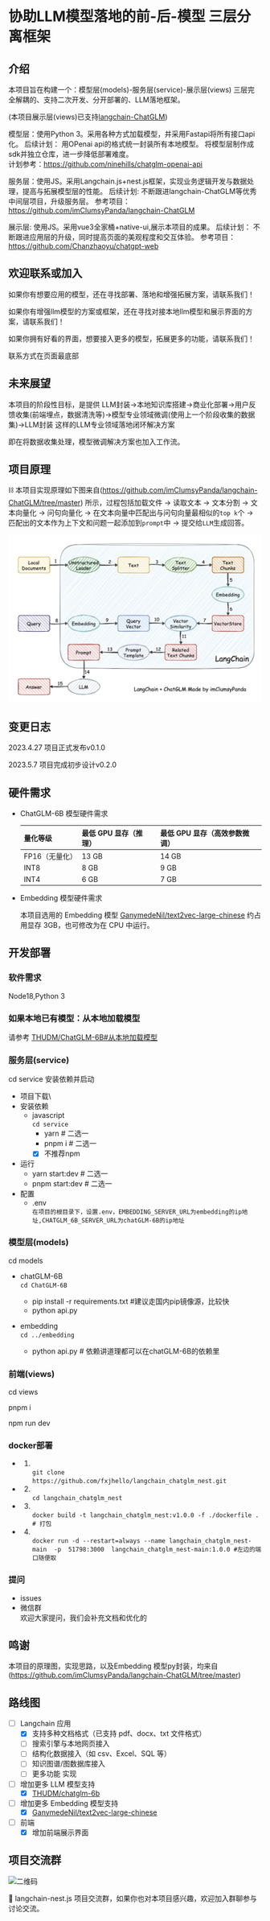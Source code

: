 # 协助LLM模型落地的前-后-模型 三层分离框架

## 介绍

本项目旨在构建一个：模型层(models)-服务层(service)-展示层(views) 三层完全解耦的、支持二次开发、分开部署的、LLM落地框架。

(本项目展示层(views)已支持[langchain-ChatGLM](https://github.com/imClumsyPanda/langchain-ChatGLM))

模型层：使用Python 3。采用各种方式加载模型，并采用Fastapi将所有接口api化。
后续计划：
用OPenai api的格式统一封装所有本地模型。
将模型层制作成sdk并独立仓库，进一步降低部署难度。       
计划参考：https://github.com/ninehills/chatglm-openai-api

服务层：使用JS。采用Langchain.js+nest.js框架，实现业务逻辑开发与数据处理，提高与拓展模型层的性能。
后续计划:
不断跟进langchain-ChatGLM等优秀中间层项目，升级服务层。
参考项目：https://github.com/imClumsyPanda/langchain-ChatGLM

展示层: 使用JS。采用vue3全家桶+native-ui,展示本项目的成果。
后续计划：
不断跟进应用层的升级，同时提高页面的美观程度和交互体验。
参考项目：https://github.com/Chanzhaoyu/chatgpt-web

## 欢迎联系或加入

如果你有想要应用的模型，还在寻找部署、落地和增强拓展方案，请联系我们！

如果你有增强llm模型的方案或框架，还在寻找对接本地llm模型和展示界面的方案，请联系我们！

如果你拥有好看的界面，想要接入更多的模型，拓展更多的功能，请联系我们！

联系方式在页面最底部

## 未来展望

本项目的阶段性目标，是提供 LLM封装->本地知识库搭建->商业化部署->用户反馈收集(前端埋点，数据清洗等)->模型专业领域微调(使用上一个阶段收集的数据集)->LLM封装
这样的LLM专业领域落地闭环解决方案

即在将数据收集处理，模型微调解决方案也加入工作流。




## 项目原理

⛓️ 本项目实现原理如下图来自(https://github.com/imClumsyPanda/langchain-ChatGLM/tree/master) 所示，过程包括加载文件 -> 读取文本 -> 文本分割 -> 文本向量化 -> 问句向量化 -> 在文本向量中匹配出与问句向量最相似的`top k`个 -> 匹配出的文本作为上下文和问题一起添加到`prompt`中 -> 提交给`LLM`生成回答。

![实现原理图](img/langchain+chatglm.png)

## 变更日志

2023.4.27 项目正式发布v0.1.0

2023.5.7 项目完成初步设计v0.2.0

## 硬件需求

- ChatGLM-6B 模型硬件需求
  
    | **量化等级**   | **最低 GPU 显存**（推理） | **最低 GPU 显存**（高效参数微调） |
    | -------------- | ------------------------- | --------------------------------- |
    | FP16（无量化） | 13 GB                     | 14 GB                             |
    | INT8           | 8 GB                     | 9 GB                             |
    | INT4           | 6 GB                      | 7 GB                              |

- Embedding 模型硬件需求

    本项目选用的 Embedding 模型 [GanymedeNil/text2vec-large-chinese](https://huggingface.co/GanymedeNil/text2vec-large-chinese/tree/main) 约占用显存 3GB，也可修改为在 CPU 中运行。


## 开发部署

### 软件需求

Node18,Python 3

### 如果本地已有模型：从本地加载模型

请参考 [THUDM/ChatGLM-6B#从本地加载模型](https://github.com/THUDM/ChatGLM-6B#从本地加载模型)

### 服务层(service)
cd service
安装依赖并启动
- 项目下载\
- 安装依赖
  - javascript\
    `cd service`
    - yarn # 二选一
    - pnpm i # 二选一
    - [x] 不推荐npm
- 运行
  - yarn start:dev # 二选一
  - pnpm start:dev # 二选一
- 配置
  - .env\
    `在项目的根目录下，设置.env，EMBEDDING_SERVER_URL为embedding的ip地址,CHATGLM_6B_SERVER_URL为chatGLM-6B的ip地址`
    
### 模型层(models)    
cd models

 - chatGLM-6B\
    `cd ChatGLM-6B`
    - pip install -r requirements.txt #建议走国内pip镜像源，比较快
    - python api.py
    
  - embedding\
    `cd ../embedding`
    - python api.py # 依赖讲道理都可以在chatGLM-6B的依赖里

### 前端(views)
cd views

pnpm i

npm run dev

### docker部署
- 1. \
  ```git clone https://github.com/fxjhello/langchain_chatglm_nest.git```
- 2. \
  ```cd langchain_chatglm_nest```
- 3. \
  ```docker build -t langchain_chatglm_nest:v1.0.0 -f ./dockerfile . # 打包```
- 4. \
  ```docker run -d --restart=always --name langchain_chatglm_nest-main  -p  51798:3000  langchain_chatglm_nest-main:1.0.0 #左边的端口随便取```
### 提问
- issues
- 微信群\
  欢迎大家提问，我们会补充文档和优化的
## 鸣谢
本项目的原理图，实现思路，以及Embedding 模型py封装，均来自(https://github.com/imClumsyPanda/langchain-ChatGLM/tree/master)

## 路线图

- [ ] Langchain 应用
  - [x] 支持多种文档格式（已支持 pdf、docx、txt 文件格式）
  - [ ] 搜索引擎与本地网页接入
  - [ ] 结构化数据接入（如 csv、Excel、SQL 等）
  - [ ] 知识图谱/图数据库接入
  - [ ] 更多功能 实现
- [ ] 增加更多 LLM 模型支持
  - [x] [THUDM/chatglm-6b](https://huggingface.co/THUDM/chatglm-6b)
- [ ] 增加更多 Embedding 模型支持
  - [x] [GanymedeNil/text2vec-large-chinese](https://huggingface.co/GanymedeNil/text2vec-large-chinese)
- [ ] 前端
  - [x] 增加前端展示界面

## 项目交流群
![二维码](img/qr_code_8.png)

🎉 langchain-nest.js 项目交流群，如果你也对本项目感兴趣，欢迎加入群聊参与讨论交流。
